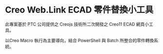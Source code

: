 <h1>Creo Web.Link ECAD 零件替換小工具</h1>
 此專案基於 PTC 公司提供之 Creojs 技術所二次開發之 Creo11 ECAD 網頁小工具。<p>
 以Creo Macro 執行為主要導向，結合 PowerShell 與 Batch 所整合的零件轉換系統。<p>
